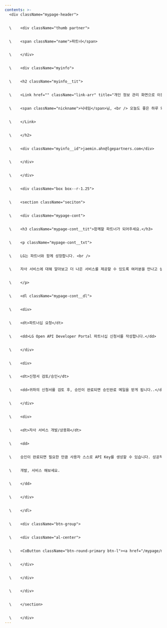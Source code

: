 ```yaml
---
contents: >-
  <div className="mypage-header">


  \    <div className="thumb partner">


  \    <span className="name">파트너</span>


  \    </div>


  \    <div className="myinfo">


  \    <h2 className="myinfo__tit">


  \    <Link href="" className="link-arr" title="개인 정보 관리 화면으로 이동">


  \    <span className="nickname">닉네임</span>님, <br /> 오늘도 좋은 하루 되세요.


  \    </Link>


  \    </h2>


  \    <div className="myinfo__id">jaemin.ahn@lgepartners.com</div>


  \    </div>


  \    </div>


  \    <div className="box box--r-1.25">


  \    <section className="seciton">


  \    <div className="mypage-cont">


  \    <h3 className="mypage-cont__tit">함께할 파트너가 되어주세요.</h3>


  \    <p className="mypage-cont__txt">


  \    LG는 파트너와 함께 성장합니다. <br />


  \    자사 서비스에 대해 알아보고 더 나은 서비스를 제공할 수 있도록 여러분을 만나고 싶습니다.


  \    </p>


  \    <dl className="mypage-cont__dl">


  \    <div>


  \    <dt>파트너십 요청</dt>


  \    <dd>LG Open API Developer Portal 파트너십 신청서를 작성합니다.</dd>


  \    </div>


  \    <div>


  \    <dt>신청서 검토/승인</dt>


  \    <dd>귀하의 신청서를 검토 후, 승인이 완료되면 승인완료 메일을 받게 됩니다..</dd>


  \    </div>


  \    <div>


  \    <dt>자사 서비스 개발/상용화</dt>


  \    <dd>


  \    승인이 완료되면 필요한 만큼 사용자 스스로 API Key를 생성할 수 있습니다. 성공적으로 자사 서비스를


  \    개발, 서비스 해보세요.


  \    </dd>


  \    </div>


  \    </dl>


  \    <div className="btn-group">


  \    <div className="al-center">


  \    <CoButton className="btn-round-primary btn-l"><a href="/mypage/mypage/key">파트너십 요청</a></CoButton>


  \    </div>


  \    </div>


  \    </div>


  \    </section>


  \    </div>
---
```

